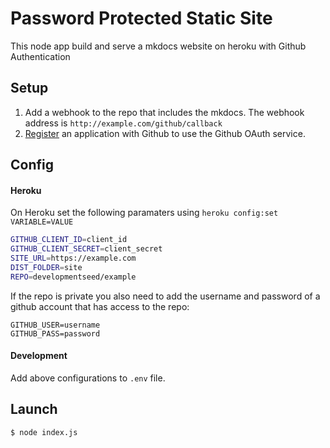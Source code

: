 # Password Protected Static Site

This node app build and serve a mkdocs website on heroku with Github Authentication

## Setup

1. Add a webhook to the repo that includes the mkdocs. The webhook address is `http://example.com/github/callback`
2. [Register](http://docs.codenvy.com/register-a-github-application/) an application with Github to use the Github OAuth service.

## Config

#### Heroku

On Heroku set the following paramaters using `heroku config:set VARIABLE=VALUE`

```bash
GITHUB_CLIENT_ID=client_id
GITHUB_CLIENT_SECRET=client_secret
SITE_URL=https://example.com
DIST_FOLDER=site
REPO=developmentseed/example
```

If the repo is private you also need to add the username and password of a github account that has access to the repo:

```
GITHUB_USER=username
GITHUB_PASS=password
```

#### Development

Add above configurations to `.env` file.

## Launch

    $ node index.js
